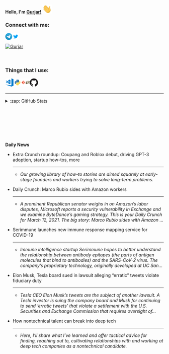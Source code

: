 #### Hello, I'm [Gurjar!](https://GurjarKing.github.io) <img src="https://raw.githubusercontent.com/ABSphreak/ABSphreak/master/gifs/Hi.gif" width="30px"></h2>


### Connect with me:

[<img align="left" alt="Gurjar | Telegram" width="22px" src="https://raw.githubusercontent.com/github/explore/80688e429a7d4ef2fca1e82350fe8e3517d3494d/topics/telegram/telegram.png" />][Telegram]
[<img align="left" alt="Gurjar | Twitter" width="22px" src="https://raw.githubusercontent.com/github/explore/80688e429a7d4ef2fca1e82350fe8e3517d3494d/topics/twitter/twitter.png" />][Twitter]
<br >
<br >
<a href="https://github.com/GurjarKing"><img src="https://komarev.com/ghpvc/?username=GurjarKing" alt="Gurjar" /></a> <br />
<br />
<br />
<!-- <br >

![](https://visitor-badge.glitch.me/badge?page_id=GurjarKing)

<br /> -->

### Things that I use:

[<img align="left" alt="Visual Studio Code" width="26px" src="https://raw.githubusercontent.com/github/explore/80688e429a7d4ef2fca1e82350fe8e3517d3494d/topics/visual-studio-code/visual-studio-code.png" />][VSCode]
[<img align="left" alt="Python" width="26px" src="https://raw.githubusercontent.com/github/explore/80688e429a7d4ef2fca1e82350fe8e3517d3494d/topics/python/python.png" />][Python]
[<img align="left" alt="Git" width="26px" src="https://raw.githubusercontent.com/github/explore/80688e429a7d4ef2fca1e82350fe8e3517d3494d/topics/git/git.png" />][Git]
[<img align="left" alt="GitHub" width="26px" src="https://raw.githubusercontent.com/github/explore/78df643247d429f6cc873026c0622819ad797942/topics/github/github.png" />][Github]

<br />
<br />

---
<details>
  <summary>:zap: GitHub Stats</summary>

<img align="left" alt="Gurjar's Github Stats" src="https://github-readme-stats.vercel.app/api?username=GurjarKing&show_icons=true&hide_border=true&count_private=true&include_all_commit=true&theme=algolia" />

</details>

<!-- ### 🔔 My latest tweet
<a href="https://twitter.com/Gurjar_King43" target="_blank">
	<img src="https://github.com/GurjarKing/GurjarKing/raw/master/tweet.png" width="70%" align="center" alt="Click to view on Twitter" title="My latest tweet, as an image"/>
</a> -->
<br>

<pre>

</pre>

<!-- **Quote of the hour:**

{qoth}

~ {qoth_author}
<pre>

</pre> -->
<br>
<pre>


</pre>
<strong>Daily News</strong>
  
  - Extra Crunch roundup: Coupang and Roblox debut, driving GPT-3 adoption, startup how-tos, more
     <hr/>
     
      - *Our growing library of how-to stories are aimed squarely at early-stage founders and workers trying to solve long-term problems.*
     
  - Daily Crunch: Marco Rubio sides with Amazon workers
      <hr/>
      
      - *A prominent Republican senator weighs in on Amazon’s labor disputes, Microsoft reports a security vulnerability in Exchange and we examine ByteDance’s gaming strategy. This is your Daily Crunch for March 12, 2021. The big story: Marco Rubio sides with Amazon …*
      
  - Serimmune launches new immune response mapping service for COVID-19
      <hr/>
      
      - *Immune intelligence startup Serimmune hopes to better understand the relationship between antibody epitopes (the parts of antigen molecules that bind to antibodies) and the SARS-CoV-2 virus. The company’s proprietary technology, originally developed at UC San…*
      
  - Elon Musk, Tesla board sued in lawsuit alleging “erratic” tweets violate fiduciary duty
      <hr/>
      
      - *Tesla CEO Elon Musk’s tweets are the subject of another lawsuit. A Tesla investor is suing the company board and Musk for continuing to send ‘erratic tweets’ that violate a settlement with the U.S. Securities and Exchange Commission that requires oversight of…*
       
  - How nontechnical talent can break into deep tech
      <hr/>
       
       - *Here, I’ll share what I’ve learned and offer tactical advice for finding, reaching out to, cultivating relationships with and working at deep tech companies as a nontechnical candidate.*
      

<br />

[VSCode]: https://code.visualstudio.com/
[Python]: https://www.python.org/
[Git]: https://git-scm.com/
[Github]: https://github.com/
[Telegram]: https://t.me/Gurjar_King/
[Twitter]: https://twitter.com/Gurjar_King43/
